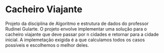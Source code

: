 # Cacheiro Viajante
  Projeto da disciplina de Algoritmo e estrutura de dados do professor Rudinei Gularte. O projeto envolve implementar uma solução para o cacheiro viajante que deve passar por n cidades e retornar para a cidade inicial. A implemetação exigida é a que calculamos todos os casos possíveis e escolhemos o melhor deles. 

